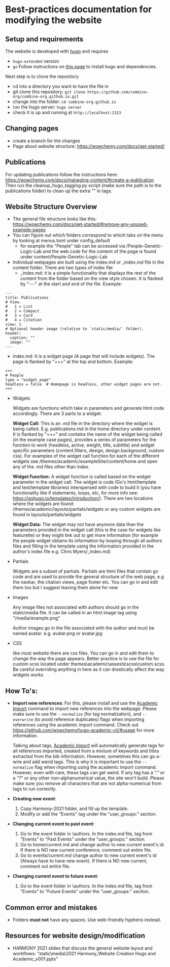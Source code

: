 # Best-practices documentation for modifying the website 

## Setup and requirements
The website is developed with [hugo](https://gohugo.io/) and requires
* `hugo-extended` version
* `go`
Follow instructions on [this page](https://wowchemy.com/docs/install-locally/) to install hugo and dependencies.

Next step is to clone the repository
* cd into a directory you want to have the file in
* git clone this repository: `git clone https://github.com/combine-org/combine-org.github.io.git`
* change into the folder: `cd combine-org.github.io`
* run the hugo server: `hugo server`
* check it is up and running at `http://localhost:1313`
  
## Changing pages
* create a branch for the changes
* Page about website structure: https://wowchemy.com/docs/get-started/

## Publications
For updating publications follow the instructions here: https://wowchemy.com/docs/managing-content/#create-a-publication
Then run the cleanup_hugo_tagging.py script (make sure the path is to the publications folder) to clean up the extra "" in tags.

## Website Structure Overview

* The general file structure looks like this: https://wowchemy.com/docs/get-started/#remove-any-unused-example-pages
* You can figure out which folders correspond to which tabs on the menu by looking at menus.toml under config\_default
  * for example the "People" tab can be accessed via <website url>/People-Genetic-Logic-Lab and the web code for the content of the page is found under content/People-Genetic-Logic-Lab
* Individual webpages are built using the index.md or _index.md file in the content folder. There are two types of index file:
  * _index.md: it is a simple functionality that displays the rest of the content from the folder based on the view style chosen. It is flanked by "---" at the start and end of the file. Example:

~~~~
---
title: Publications
# View.
#   1 = List
#   2 = Compact
#   3 = Card
#   4 = Citation
view: 1
# Optional header image (relative to `static/media/` folder).
header:
  caption: ""
  image: ""
---
~~~~
  
  * index.md: It is a widget page (A page that will include widgets). The page is flanked by "+++" at the top and bottom. Example:

 ~~~~
+++
# People
type = "widget_page"
headless = false  # Homepage is headless, other widget pages are not.
+++
 ~~~~

* Widgets

  Widgets are functions which take in parameters and generate html code accordingly. There are 3 parts to a widget:

  **Widget Call:** This is an .md file in the directory where the widget is being called. E.g. publications.md in the home directory under content. It is flanked by "+++" and contains the name of the widget being called (in the example case pages), provides a series of parameters for the function to work (headless, active, weight, title, subtitle) and widget specific parameters (content.filters, design, design.background, custom css). For examples of the widget call function for each of the different widgets see /themes/academic/exampleSite/content/home and open any of the .md files other than index.

  **Widget Function:** A widget function is called based on the widget parameter in the widget call. The widget is code (Go's html/template and text/template libraries) interspersed with code to build it (you have functionality like if statements, loops, etc, for more info see: https://gohugo.io/templates/introduction/). There are two locations where the widgets are found: /themes/academic/layouts/partials/widgets or any custom widgets are found in layouts/partials/widgets

  **Widget Data:** The widget may not have anymore data than the parameters provided in the widget call (this is the case for widgets like featurette) or they might link out to get more information (for example the people widget obtains its information by looping through all authors files and filling in the template using the information provided in the author's index file e.g. Chris Myers/_index.md)

* Partials

  Widgets are a subset of partials. Partials are html files that contain go code and are used to provide the general structure of the web page, e.g the navbar, the citation views, page footer etc. You can go in and edit them too but I suggest leaving them alone for now

* Images

  Any image files not associated with authors should go in the static\media file. It can be called in an html image tag using "/media/example.png"

  Author images go in the file associated with the author and must be named avatar.<extension> e.g. avatar.png or avatar.jpg

* CSS

  like most website there are css files. You can go in and edit them to change the way the page appears. Better practice is to use the file for custom scss located under themes\academic\assests\scss\custom.scss. Be careful overriding anything in here as it can drastically affect the way widgets works

## How To's:

* **Import new references**: 
  For this, please install and use the [Academic Import](https://github.com/wowchemy/hugo-academic-cli/#usage) command to import new references into the webpage. Please make sure to use the `--normalize` (for tag normalization), and `--overwrite` (to avoid reference duplicates) flags when importing references using the academic import command. Check out https://github.com/wowchemy/hugo-academic-cli/#usage for more information.

  Talking about tags, [Academic Import](https://github.com/wowchemy/hugo-academic-cli/#usage) will automatically generate tags for all references imported, created from a mixture of keywords and titles extracted from the bib information. However, sometimes this can go a-wire and add weird tags. This is why it is important to use the `--normalize` flag when importing using the academic import command. However, even with care, these tags can get weird. If any tag has a *"."* or a *"?"* or any other non-alphanumerical value, the site won't build. Please make sure you remove all characters that are not alpha-numerical from tags to run correctly.

* **Creating new event**:
  1) Copy Harmony-2021 folder, and fill up the template.
  2) Modify or add the "Events" tag under the "user_groups:" section.

* **Changing current event to past event**:
  1) Go to the event folder in \authors. In the index.md file, tag from "Events" to "Past Events" under the "user_groups:" section.
  2) Go to home/current.md and change author to new current event's id. If there is NO new current conference, comment out entire file.
  3) Go to events/current.md change author to new current event's id (Always have to have new event). If there is NO new current, comment out entire file.
   
* **Changing current event to future event**:
  1) Go to the event folder in \authors. In the index.md file, tag from "Events" to "Future Events" under the "user_groups:" section.
## Common error and mistakes

* Folders **must not** have any spaces. Use web-friendly hyphens instead.
  
## Resources for website design/modification
* HARMONY 2021 slides that discuss the general website layout and workflows: "static\media\2021 Harmony_Website Creation Hugo and Academic_v001.pptx"
